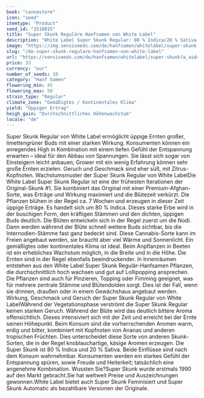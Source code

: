 ```yaml
---
book: "cannastore"
icon: "seed"
itemtype: "Product"
seed_id: "1510015"
title: "Super Skunk Reguläre Hanfsamen von White Label"
description: "White Label Super Skunk Regular: 80 % Indica/20 % Sativa. Üppige, buschige Pflanzen für große Erträge."
image: "https://img.sensiseeds.com/de/hanfsamen/whitelabel/super-skunk-image.png"
slug: "/de-super-skunk-regulare-hanfsamen-von-white-label"
url: "https://sensiseeds.com/de/hanfsamen/whitelabel/super-skunk?a_aid=cannastore"
price: 33
currency: "eur"
number_of_seeds: 10
category: "Hanf Samen"
flowering_min: 45
flowering_max: 50
strain_type: "Regular"
climate_zone: "Gemäßigtes / Kontinentales Klima"
yield: "Üppiger Ertrag"
heigh_gain: "Durchschnittliches Höhenwachstum"
locale: "de"
---
```

Super Skunk Regular von White Label ermöglicht üppige Ernten großer, limettengrüner Buds mit einer starken Wirkung. Konsumenten können ein anregendes High in Kombination mit einem tiefen Gefühl der Entspannung erwarten – ideal für den Abbau von Spannungen. Sie lässt sich sogar von Einsteigern leicht anbauen; Grower mit ein wenig Erfahrung können sehr große Ernten erzielen. Geruch und Geschmack sind eher süß, mit Zitrus-Kopfnoten. Wachstumsmuster der Super Skunk Regular von White LabelDie White Label Super Skunk Regular ist eine der frühesten Iterationen der Original-Skunk #1. Sie kombiniert das Original mit einer Premium-Afghan-Sorte, was Erträge und Wirkung maximiert und die Blütezeit verkürzt. Die Pflanzen blühen in der Regel ca. 7 Wochen und erzeugen in dieser Zeit üppige Erträge. Es handelt sich um 80 % Indica. Dieses starke Erbe wird in der buschigen Form, den kräftigen Stämmen und den dichten, üppigen Buds deutlich. Die Blüten entwickeln sich in der Regel zuerst um die Nodi. Dann werden während der Blüte schnell weitere Buds sichtbar, bis die Internodien-Stämme fast ganz bedeckt sind. Diese Cannabis-Sorte kann im Freien angebaut werden, sie braucht aber viel Wärme und Sonnenlicht. Ein gemäßigtes oder kontinentales Klima ist ideal. Beim Anpflanzen in Beeten ist ein erhebliches Wachstum möglich, in die Breite und in die Höhe. Die Ernten sind in der Regel ebenfalls beeindruckender. In Innenräumen entstehen aus den White Label Super Skunk Regulär-Hanfsamen Pflanzen, die durchschnittlich hoch wachsen und gut auf Lollipopping ansprechen. Die Pflanzen sind auch für Pinzieren, Topping oder Fimming geeignet, was für mehrere zentrale Stämme und Blütendolden sorgt. Dies ist der Fall, wenn sie drinnen, draußen oder in einem Gewächshaus angebaut werden. Wirkung, Geschmack und Geruch der Super Skunk Regular von White LabelWährend der Vegetationsphase verströmt die Super Skunk Regular keinen starken Geruch. Während der Blüte wird das deutlich bittere Aroma offensichtlich. Dieses intensiviert sich mit der Zeit und erreicht bei der Ernte seinen Höhepunkt. Beim Konsum sind die vorherrschenden Aromen warm, erdig und bitter, kombiniert mit Kopfnoten von Ananas und anderen tropischen Früchten. Dies unterscheidet diese Sorte von anderen Skunk-Sorten, die in der Regel knoblauchartige, käsige Aromen erzeugen. Die Super Skunk ist 80 % Indica und 20 % Sativa. Beide Einflüsse sind nach dem Konsum wahrnehmbar. Konsumenten werden ein starkes Gefühl der Entspannung spüren, sowie Freude und Heiterkeit; tatsächlich eine angenehme Kombination. Wussten Sie?Super Skunk wurde erstmals 1990 auf den Markt gebracht.Sie hat weltweit Preise und Auszeichnungen gewonnen.White Label bietet auch Super Skunk Feminisiert und Super Skunk Automatic als bezahlbare Versionen der Originale.
